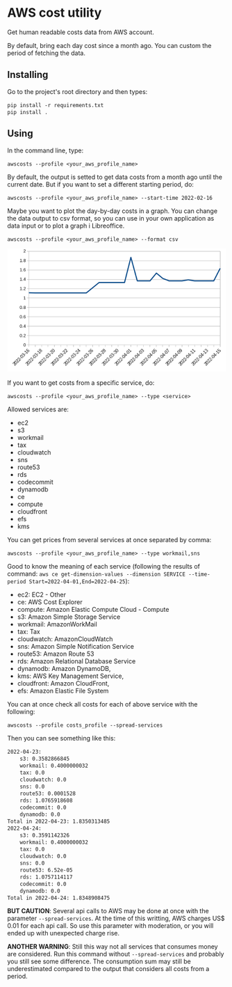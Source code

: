 # AWS cost utility 

Get human readable costs data from AWS account.

By default, bring each day cost since a month ago. You can custom the period of fetching the data.

## Installing

Go to the project's root directory and then types:

```
pip install -r requirements.txt
pip install .
```

## Using

In the command line, type:
```
awscosts --profile <your_aws_profile_name>
```


By default, the output is setted to get data costs from a month ago until the current date. But if you want to set a different starting period, do:
```
awscosts --profile <your_aws_profile_name> --start-time 2022-02-16
```

Maybe you want to plot the day-by-day costs in a graph. You can change the data output to csv format, so you can use in your own application as data input or to plot a graph i Libreoffice.

```
awscosts --profile <your_aws_profile_name> --format csv
```

![Graph generated by CSV](docs/graph-from-csv.png)

If you want to get costs from a specific service, do:
```
awscosts --profile <your_aws_profile_name> --type <service>
```

Allowed services are:

* ec2
* s3
* workmail
* tax
* cloudwatch
* sns
* route53
* rds
* codecommit
* dynamodb
* ce
* compute
* cloudfront
* efs
* kms

You can get prices from several services at once separated by comma:

```
awscosts --profile <your_aws_profile_name> --type workmail,sns
```

Good to know the meaning of each service (following the results of command: `aws ce get-dimension-values --dimension SERVICE --time-period Start=2022-04-01,End=2022-04-25`):

* ec2: EC2 - Other
* ce: AWS Cost Explorer
* compute: Amazon Elastic Compute Cloud - Compute
* s3: Amazon Simple Storage Service
* workmail: AmazonWorkMail
* tax: Tax
* cloudwatch: AmazonCloudWatch
* sns: Amazon Simple Notification Service
* route53: Amazon Route 53
* rds: Amazon Relational Database Service
* dynamodb: Amazon DynamoDB,
* kms: AWS Key Management Service,
* cloudfront: Amazon CloudFront,
* efs: Amazon Elastic File System

You can at once check all costs for each of above service with the following:

```
awscosts --profile costs_profile --spread-services
```
Then you can see something like this:
```
2022-04-23:
    s3: 0.3582866845
    workmail: 0.4000000032
    tax: 0.0
    cloudwatch: 0.0
    sns: 0.0
    route53: 0.0001528
    rds: 1.0765918608
    codecommit: 0.0
    dynamodb: 0.0
Total in 2022-04-23: 1.8350313485
2022-04-24:
    s3: 0.3591142326
    workmail: 0.4000000032
    tax: 0.0
    cloudwatch: 0.0
    sns: 0.0
    route53: 6.52e-05
    rds: 1.0757114117
    codecommit: 0.0
    dynamodb: 0.0
Total in 2022-04-24: 1.8348908475
```
**BUT CAUTION**: Several api calls to AWS may be done at once with the parameter `--spread-services`. At the time of this writting, AWS charges US$ 0.01 for each api call. So use this parameter with moderation, or you will ended up with unexpected charge rise.

**ANOTHER WARNING**: Still this way not all services that consumes money are considered. Run this command without `--spread-services` and probably you still see some difference. The consumption sum may still be underestimated compared to the output that considers all costs from a period.
